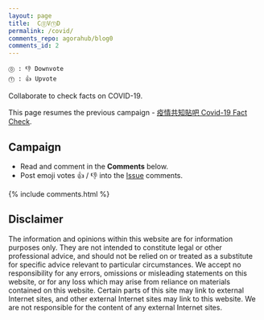 ```yaml
---
layout: page
title:  C⓪V⓵D
permalink: /covid/
comments_repo: agorahub/blog0
comments_id: 2
---
```

```
⓪ : 👎 Downvote
⓵ : 👍 Upvote
```
Collaborate to check facts on COVID-19.

This page resumes the previous campaign - [疫情共知貼吧 Covid-19 Fact Check](https://github.com/agorahub/_meta/issues/4).


## Campaign

- Read and comment in the **Comments** below.
- Post emoji votes 👍 / 👎 into the [Issue](https://github.com/agorahub/blog0/issues/2) comments.


{% include comments.html %}

## Disclaimer

The information and opinions within this website are for information purposes only. They are not intended to constitute legal or other professional advice, and should not be relied on or treated as a substitute for specific advice relevant to particular circumstances. We accept no responsibility for any errors, omissions or misleading statements on this website, or for any loss which may arise from reliance on materials contained on this website. Certain parts of this site may link to external Internet sites, and other external Internet sites may link to this website. We are not responsible for the content of any external Internet sites.


